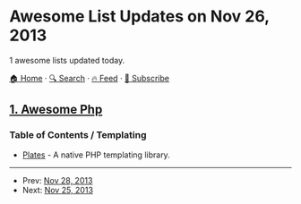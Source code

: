 # Awesome List Updates on Nov 26, 2013

1 awesome lists updated today.

[🏠 Home](/README.md) · [🔍 Search](https://www.trackawesomelist.com/search/) · [🔥 Feed](https://www.trackawesomelist.com/rss.xml) · [📮 Subscribe](https://trackawesomelist.us17.list-manage.com/subscribe?u=d2f0117aa829c83a63ec63c2f&id=36a103854c)



## [1. Awesome Php](/content/ziadoz/awesome-php/README.md)

### Table of Contents / Templating

*   [Plates](http://platesphp.com/) - A native PHP templating library.

---

- Prev: [Nov 28, 2013](/content/2013/11/28/README.md)
- Next: [Nov 25, 2013](/content/2013/11/25/README.md)